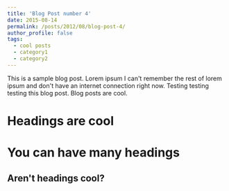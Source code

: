 ```yaml
---
title: 'Blog Post number 4'
date: 2015-08-14
permalink: /posts/2012/08/blog-post-4/
author_profile: false
tags:
  - cool posts
  - category1
  - category2
---
```


This is a sample blog post. Lorem ipsum I can't remember the rest of lorem ipsum and don't have an internet connection right now. Testing testing testing this blog post. Blog posts are cool.

Headings are cool
======

You can have many headings
======

Aren't headings cool?
------